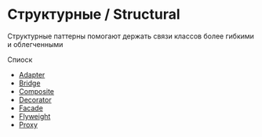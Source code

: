 # Структурные / Structural

Структурные паттерны помогают держать связи классов более гибкими и облегченными

Спиоск
- [Adapter](structural/adapter.md)
- [Bridge](structural/bridge.md)
- [Composite](structural/composite.md)
- [Decorator](structural/decorator.md)
- [Facade](structural/facade.md)
- [Flyweight](structural/flyweight.md)
- [Proxy](structural/proxy.md)